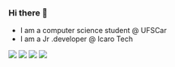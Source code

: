### Hi there 👋
- I am a computer science student @ UFSCar
- I am a Jr .developer @ Icaro Tech

![](https://img.shields.io/badge/Language-Node.js-informational?style=flat&logo=<LOGO_NAME>&logoColor=white&color=2bbc8a)
![](https://img.shields.io/badge/Language-HTML-information?style=flat&logo=<LOGO_NAME>&logoColor=white&color=2bbc8a)
![](https://img.shields.io/badge/Language-CSS-information?style=flat&logo=<LOGO_NAME>&logoColor=white&color=2bbc8a)
![](https://img.shields.io/badge/Language-React-informational?style=flat&logo=<LOGO_NAME>&logoColor=white&color=2bbc8a)  
